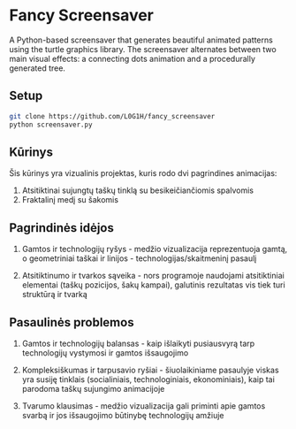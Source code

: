 # Fancy Screensaver                                                                                               
                                                                                                               
A Python-based screensaver that generates beautiful animated patterns using the turtle graphics library. The screensaver alternates between two main visual effects: a connecting dots animation and a procedurally generated tree.

## Setup 

```bash
git clone https://github.com/L0G1H/fancy_screensaver
python screensaver.py
```

## Kūrinys

Šis kūrinys yra vizualinis projektas, kuris rodo dvi pagrindines animacijas:

1. Atsitiktinai sujungtų taškų tinklą su besikeičiančiomis spalvomis
2. Fraktalinį medį su šakomis

## Pagrindinės idėjos

1. Gamtos ir technologijų ryšys - medžio vizualizacija reprezentuoja gamtą, o geometriniai taškai ir linijos - technologijas/skaitmeninį pasaulį

2. Atsitiktinumo ir tvarkos sąveika - nors programoje naudojami atsitiktiniai elementai (taškų pozicijos, šakų kampai), galutinis rezultatas vis tiek turi struktūrą ir tvarką


## Pasaulinės problemos
1. Gamtos ir technologijų balansas - kaip išlaikyti pusiausvyrą tarp technologijų vystymosi ir gamtos išsaugojimo

2. Kompleksiškumas ir tarpusavio ryšiai - šiuolaikiniame pasaulyje viskas yra susiję tinklais (socialiniais, technologiniais, ekonominiais), kaip tai parodoma taškų sujungimo animacijoje

3. Tvarumo klausimas - medžio vizualizacija gali priminti apie gamtos svarbą ir jos išsaugojimo būtinybę technologijų amžiuje
